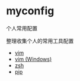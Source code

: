 # myconfig
个人常用配置

整理收集个人的常用工具配置


 - [vim](./.vimrc)
 - [vim (Windows)](./_vimrc)
 - [zsh](./.zshrc)
 - [pip](./.pip/pip.conf)


